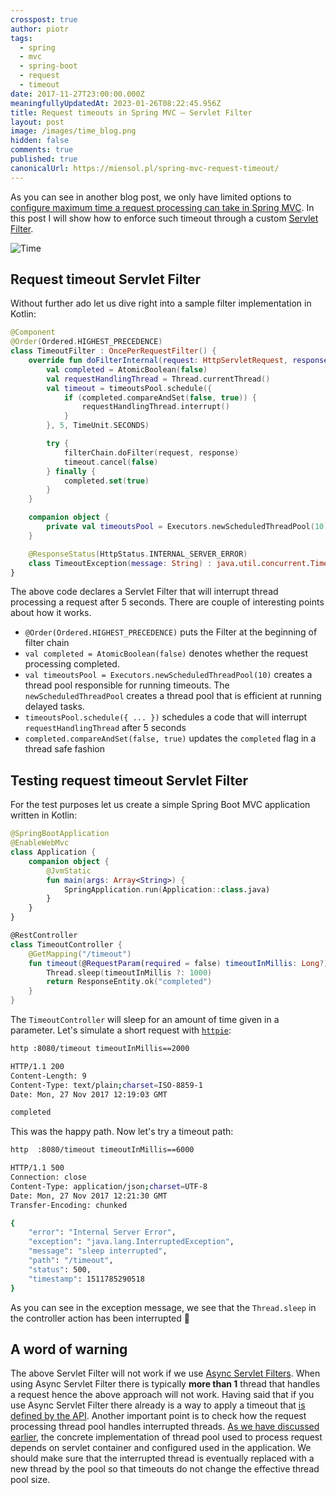 ```yaml
---
crosspost: true
author: piotr
tags:
  - spring
  - mvc
  - spring-boot
  - request
  - timeout
date: 2017-11-27T23:00:00.000Z
meaningfullyUpdatedAt: 2023-01-26T08:22:45.956Z
title: Request timeouts in Spring MVC – Servlet Filter
layout: post
image: /images/time_blog.png
hidden: false
comments: true
published: true
canonicalUrl: https://miensol.pl/spring-mvc-request-timeout/
---
```

As you can see in another blog post, we only have limited options to [configure maximum time a request processing can take in Spring MVC](/blog/spring-mvc-thread-pool-timeouts/). In this post I will show how to enforce such timeout through a custom  [Servlet Filter](https://docs.oracle.com/cd/B14099_19/web.1012/b14017/filters.htm).

<div class="image"><img src="/images/time_blog.png" alt="Time" title="undefined"  /> </div>

## Request timeout Servlet Filter

Without further ado let us dive right into a sample filter implementation in Kotlin:

```kotlin
@Component
@Order(Ordered.HIGHEST_PRECEDENCE)
class TimeoutFilter : OncePerRequestFilter() {
    override fun doFilterInternal(request: HttpServletRequest, response: HttpServletResponse, filterChain: FilterChain) {
        val completed = AtomicBoolean(false)
        val requestHandlingThread = Thread.currentThread()
        val timeout = timeoutsPool.schedule({
            if (completed.compareAndSet(false, true)) {
                requestHandlingThread.interrupt()
            }
        }, 5, TimeUnit.SECONDS)

        try {
            filterChain.doFilter(request, response)
            timeout.cancel(false)
        } finally {
            completed.set(true)
        }
    }

    companion object {
        private val timeoutsPool = Executors.newScheduledThreadPool(10)
    }

    @ResponseStatus(HttpStatus.INTERNAL_SERVER_ERROR)
    class TimeoutException(message: String) : java.util.concurrent.TimeoutException(message)
}
```

The above code declares a Servlet Filter that will interrupt thread processing a request after 5 seconds. There are couple of interesting points about how it works.

* `@Order(Ordered.HIGHEST_PRECEDENCE)` puts the Filter at the beginning of filter chain
* `val completed = AtomicBoolean(false)` denotes whether the request processing completed. 
* `val timeoutsPool = Executors.newScheduledThreadPool(10)` creates a thread pool responsible for running timeouts. The `newScheduledThreadPool` creates a thread pool that is efficient at running delayed tasks.
* `timeoutsPool.schedule({ ... })` schedules a code that will interrupt `requestHandlingThread` after 5 seconds
* `completed.compareAndSet(false, true)` updates the `completed` flag in a thread safe fashion

## Testing request timeout Servlet Filter

For the test purposes let us create a simple Spring Boot MVC application written in Kotlin:

```kotlin
@SpringBootApplication
@EnableWebMvc
class Application {
    companion object {
        @JvmStatic
        fun main(args: Array<String>) {
            SpringApplication.run(Application::class.java)
        }
    }
}

@RestController
class TimeoutController {
    @GetMapping("/timeout")
    fun timeout(@RequestParam(required = false) timeoutInMillis: Long?): ResponseEntity<*> {
        Thread.sleep(timeoutInMillis ?: 1000)
        return ResponseEntity.ok("completed")
    }
}
```

The `TimeoutController` will sleep for an amount of time given in a parameter. Let's simulate a short request with [`httpie`](https://httpie.org/):

```bash
http :8080/timeout timeoutInMillis==2000

HTTP/1.1 200 
Content-Length: 9
Content-Type: text/plain;charset=ISO-8859-1
Date: Mon, 27 Nov 2017 12:19:03 GMT

completed
```

This was the happy path. Now let's try a timeout path:

```bash
http  :8080/timeout timeoutInMillis==6000       

HTTP/1.1 500 
Connection: close
Content-Type: application/json;charset=UTF-8
Date: Mon, 27 Nov 2017 12:21:30 GMT
Transfer-Encoding: chunked

{
    "error": "Internal Server Error",
    "exception": "java.lang.InterruptedException",
    "message": "sleep interrupted",
    "path": "/timeout",
    "status": 500,
    "timestamp": 1511785290518
}
```

As you can see in the exception message, we see that the `Thread.sleep` in the controller action has been interrupted 🎉

## A word of warning

The above Servlet Filter will not work if we use [Async Servlet Filters](https://docs.oracle.com/javaee/7/tutorial/servlets012.htm). When using Async Servlet Filter there is typically **more than 1** thread that handles a request hence the above approach will not work. Having said that if you use Async Servlet Filter there already is a way to apply a timeout that [is defined by the API](https://docs.oracle.com/javaee/6/api/javax/servlet/AsyncContext.html#setTimeout(long)). Another important point is to check how the request processing thread pool handles interrupted threads. [As we have discussed earlier](/blog/spring-mvc-thread-pool-timeouts/), the concrete implementation of thread pool used to process request depends on servlet container and configured used in the application. We should make sure that the interrupted thread is eventually replaced with a new thread by the pool so that timeouts do not change the effective thread pool size.
